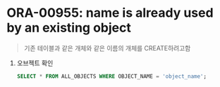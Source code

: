 ORA-00955: name is already used by an existing object
===
>기존 테이블과 같은 개체와 같은 이름의 개체를 CREATE하려고함

1. 오브젝트 확인
    ```sql
    SELECT * FROM ALL_OBJECTS WHERE OBJECT_NAME = 'object_name';
    ```
